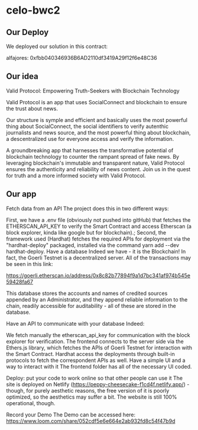 # celo-bwc2

## Our Deploy

We deployed our solution in this contract:

alfajores: 0xfbb040346936B6AD2110df3419A29f12f6e48C36

## Our idea

Valid Protocol: Empowering Truth-Seekers with Blockchain Technology

Valid Protocol is an app that uses SocialConnect and blockchain to ensure the trust about news. 

Our structure is symple and efficient and basically uses the most powerful thing about SocialConnect, the social identifiers to verify autenthic journalists and news source, and the most powerful thing about blockchain, a descentralized use for everyone access and verify the information.

A groundbreaking app that harnesses the transformative potential of blockchain technology to counter the rampant spread of fake news. By leveraging blockchain's immutable and transparent nature, Valid Protocol ensures the authenticity and reliability of news content. Join us in the quest for truth and a more informed society with Valid Protocol.

## Our app

Fetch data from an API
The project does this in two different ways:

First, we have a .env file (obviously not pushed into gitHub) that fetches the ETHERSCAN_API_KEY to verify the Smart Contract and access Etherscan (a block explorer, kinda like google but for blockchain).;
Second, the framework used (Hardhat) fetches the required APIs for deployment via the "hardhat-deploy" packaged, installed via the command yarn add --dev hardhat-deploy.
Have a database
Indeed we have - it is the Blockchain! In fact, the Goerli Testnet is a decentralized server. All of the transactions may be seen in this link:

https://goerli.etherscan.io/address/0x8c82b77894f9a1d7bc341af974b545e59428fa67

This database stores the accounts and names of credited sources appended by an Administrator, and they append reliable information to the chain, readily accessible for auditability - all of these are stored in the database.

Have an API to communicate with your database
Indeed:

We fetch manually the etherscan_api_key for communication with the block explorer for verification.
The frontend connects to the server side via the Ethers.js library, which fetches the APIs of Goerli Testnet for interaction with the Smart Contract.
Hardhat access the deployments through built-in protocols to fetch the correspondent APIs as well.
Have a simple UI and a way to interact with it
The frontend folder has all of the necessary UI coded.

Deploy: put your code to work online so that other people can use it
The site is deployed on Netlify (https://peppy-cheesecake-f1cd4f.netlify.app/) - though, for purely aesthetic reasons, the free version of it is poorly optimized, so the aesthetics may suffer a bit. The website is still 100% operational, though.

Record your Demo
The Demo can be accessed here: https://www.loom.com/share/052cdf5e6e664e2ab932fd8c54f47b9d

